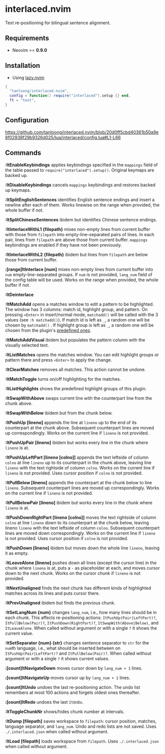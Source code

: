 # interlaced.nvim

Text re-positioning for bilingual sentence alignment.

## Requirements

+ Neovim >= **0.9.0**

## Installation

+ Using [lazy.nvim](https://github.com/folke/lazy.nvim)

```lua
{
  "tanloong/interlaced.nvim",
  config = function() require("interlaced").setup {} end,
  ft = "text",
}
```

## Configuration

https://github.com/tanloong/interlaced.nvim/blob/20d0ff5cbd40361b50a9e8f02938f29b9326d025/lua/interlaced/config.lua#L1-L66

## Commands

**:ItEnableKeybindings** applies keybindings specified in the `mappings` field of the table passed to `require("interlaced").setup()`. Original keymaps are backed up.

**:ItDisableKeybindings** cancels `mappings` keybindings and restores backed up keymaps.

**:ItSplitEnglishSentences** identifies English sentence endings and insert a newline after each of them. Works linewise on the range when provided, the whole buffer if not.

**:ItSplitChineseSentences** ibidem but identifies Chinese sentence endings.

**:ItInterlaceWithL1 {filepath}** mixes non-empty lines from current buffer with those from `filepath` into empty-line-separated pairs of lines. In each pair, lines from `filepath` are above those from current buffer. `mappings` keybindings are enabled if they have not been previously.

**:ItInterlaceWithL2 {filepath}** ibidem but lines from `filepath` are below those from current buffer.

**:[range]ItInterlace [num]** mixes non-empty lines from current buffer into `num` empty-line-separated groups. If `num` is not provided, `lang_num` field of the config table will be used. Works on the range when provided, the whole buffer if not.

**:ItDeinterlace**

**:ItMatchAdd** opens a matches window to edit a pattern to be highlighted. The window has 3 columns: match id, highlight group, and pattern. On pressing `<Enter>` in insert/normal mode, `matchadd()` will be called with the 3 values (see `:h matchadd()`). If match id is left as `_`, a random one will be chosen by `matchadd()` . If highlight group is left as `_`, a random one will be chosen from the plugin's [predefined ones](https://github.com/tanloong/interlaced.nvim/blob/dev/lua/interlaced/colors.lua).

**:ItMatchAddVisual** ibidem but populates the pattern column with the visually selected text.

**:ItListMatches** opens the matches window. You can edit highlight groups or pattern there and press `<Enter>` to apply the change.

**:ItClearMatches** removes all matches. This action cannot be undone.

**:ItMatchToggle** turns on/off highlighting for the matches.

**:ItListHighlights** shows the predefined highlight groups of this plugin.

**:ItSwapWithAbove** swaps current line with the counterpart line from the chunk above.

**:ItSwapWithBelow** ibidem but from the chunk below.

**:ItPushUp [lineno]** appends the line at `lineno` up to the end of its counterpart at the chunk above. Subsequent counterpart lines are moved up correspondingly. Works on the current line if `lineno` is not provided.

**:ItPushUpPair [lineno]** ibidem but works every line in the chunk where `lineno` is at.

**:ItPushUpLeftPart [lineno [colno]]** appends the text leftside of column `colno` at line `lineno` up to its counterpart in the chunk above, leaving line `lineno` with the text rightside of column `colno`. Works on the current line if `lineno` is not provided. Uses cursor position if `colno` is not provided.

**:ItPullBelow [lineno]** appends the counterpart at the chunk below to line `lineno`. Subsequent counterpart lines are moved up correspondingly. Works on the current line if `lineno` is not provided.

**:ItPullBelowPair [lineno]** ibidem but works every line in the chunk where `lineno` is at.

**:ItPushDownRightPart [lineno [colno]]** moves the text rightside of column `colno` at line `lineno` down to its counterpart at the chunk below, leaving lineno `lineno` with the text leftside of column `colno`. Subsequent counterpart lines are moved down correspondingly. Works on the current line if `lineno` is not provided. Uses cursor position if `colno` is not provided.

**:ItPushDown [lineno]** ibidem but moves down the whole line `lineno`, leaving it as empty.

**:ItLeaveAlone [lineno]** pushes down all lines (except the cursor line) in the chunk where `lineno` is at, puts a `-` as placeholder at each, and moves cursor down to the next chunk. Works on the cursor chunk if `lineno` is not provided.

**:ItNextUnaligned** finds the next chunk has different kinds of highlighted matches across its lines and puts cursor there.

**:ItPrevUnaligned** ibidem but finds the previous chunk.

**:ItSetLangNum {num}** changes `lang_num`, i.e., how many lines should be in each chunk. This affects re-positioning actions: `ItPushUp(Pair|LeftPart)?`, `ItPullBelow(Pair)?`, `ItPushDown(RightPart)?`, `ItSwapWith(Above|Below)`, and `ItLeaveAlone`. When called without argument or with a single `?` it shows the current value.

**:ItSetSeparator {num} {str}** changes sentence separator to `str` for the `num`th language, i.e., what should be inserted between on `ItPushUp(Pair|LeftPart)?` and `ItPullBelow(Pair)?`. When called without argument or with a single `?` it shows current values. 

**:[count]ItNavigateDown** moves cursor down by `lang_num + 1` lines.

**:[count]ItNavigateUp** moves cursor up by `lang_num + 1` lines.

**:[count]ItUndo** undoes the last re-positioning action. The undo list remembers at most 100 actions and forgets oldest ones thereafter.

**:[count]ItRedo** undoes the last `ItUnDo`.

**:ItToggleChunkNr** shows/hides chunk number at intervals.

**:ItDump [filepath]** saves workspace to `filepath`: cursor position, matches, language separator, and `lang_num`. Undo and redo lists are not saved. Uses `./.interlaced.json` when called without argument.

**:ItLoad [filepath]** loads workspace from `filepath`. Uses `./.interlaced.json` when called without argument.
